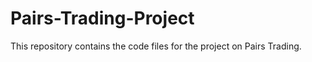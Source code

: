 # Pairs-Trading-Project
This repository contains the code files for the project on Pairs Trading.

<!-- The file named Time_Series_Project_(to_be_submitted) contains the collaboratory codes for the porject.   --> 